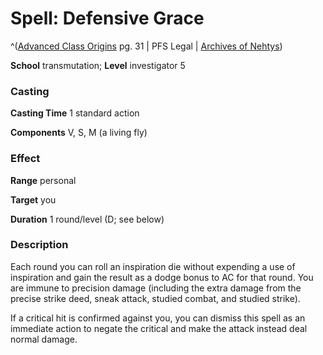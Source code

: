# Spell: Defensive Grace

^([Advanced Class Origins][ss-defensive-grace] pg. 31 | PFS Legal | [Archives of Nehtys][sn-defensive-grace])

**School** transmutation; **Level** investigator 5

### Casting

**Casting Time** 1 standard action  

**Components** V, S, M (a living fly)

### Effect

**Range** personal  

**Target** you  

**Duration** 1 round/level (D; see below)

### Description

Each round you can roll an inspiration die without expending a use of inspiration and gain the result as a dodge bonus to AC for that round. You are immune to precision damage (including the extra damage from the precise strike deed, sneak attack, studied combat, and studied strike).  

If a critical hit is confirmed against you, you can dismiss this spell as an immediate action to negate the critical and make the attack instead deal normal damage.

[ss-defensive-grace]: http://paizo.com/products/btpy965z
[sn-defensive-grace]: http://www.archivesofnethys.com/SpellDisplay.aspx?ItemName=Defensive%20Grace